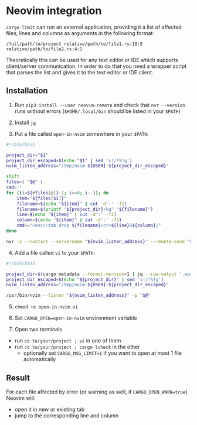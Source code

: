 # Neovim integration
`cargo-limit` can run an external application, providing it a list of affected files, lines and columns as arguments in the following format:

```
/full/path/to/project relative/path/to/file1.rs:10:5 relative/path/to/file2.rs:4:1
```

Theoretically this can be used for any text editor or IDE which supports client/server communication. In order to do that you need a wrapper script that parses the list and gives it to the text editor or IDE client.

## Installation
1. Run `pip3 install --user neovim-remote` and check that `nvr --version` runs without errors (`$HOME/.local/bin` should be listed in your `$PATH`)

2. Install [`jq`](https://stedolan.github.io/jq/download/)

3. Put a file called `open-in-nvim` somewhere in your `$PATH`:
```bash
#!/bin/bash

project_dir="$1"
project_dir_escaped=$(echo "$1" | sed 's!/!%!g')
nvim_listen_address="/tmp/nvim-${USER}-${project_dir_escaped}"

shift
files=( "$@" )
cmd=''
for ((i=${#files[@]}-1; i>=0; i--)); do
    item="${files[$i]}"
    filename=$(echo "${item}" | cut -d':' -f1)
    filename=$(printf "${project_dir}/%q" "${filename}")
    line=$(echo "${item}" | cut -d':' -f2)
    column=$(echo "${item}" | cut -d':' -f3)
    cmd+="<esc>:tab drop ${filename}<cr>${line}G${column}|"
done

nvr -s --nostart --servername "${nvim_listen_address}" --remote-send "${cmd}"
```

4. Add a file called `vi` to your `$PATH`:
```bash
#!/bin/bash

project_dir=$(cargo metadata --format-version=1 | jq --raw-output '.workspace_root')
project_dir_escaped=$(echo "${project_dir}" | sed 's!/!%!g')
nvim_listen_address="/tmp/nvim-${USER}-${project_dir_escaped}"

/usr/bin/nvim --listen "${nvim_listen_address}" -p "$@"
```

5. `chmod +x open-in-nvim vi`

6. Set `CARGO_OPEN=open-in-nvim` environment variable

7. Open two terminals
- run `cd to/your/project ; vi` in one of them
- run `cd to/your/project ; cargo lcheck` in the other
    - optionally set `CARGO_MSG_LIMIT=1` if you want to open at most 1 file automatically

## Result
For each file affected by error (or warning as well, if `CARGO_OPEN_WARN=true`) Neovim will:
- open it in new or existing tab
- jump to the corresponding line and column
